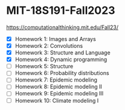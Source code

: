 # MIT-18S191-Fall2023
https://computationalthinking.mit.edu/Fall23/

- [x] Homework 1: Images and Arrays
- [x] Homework 2: Convolutions
- [x] Homework 3: Structure and Language
- [x] Homework 4: Dynamic programming
- [ ] Homework 5: Structure
- [ ] Homework 6: Probability distributions
- [ ] Homework 7: Epidemic modeling
- [ ] Homework 8: Epidemic modeling II
- [ ] Homework 9: Epidemic modeling III
- [ ] Homework 10: Climate modeling I
